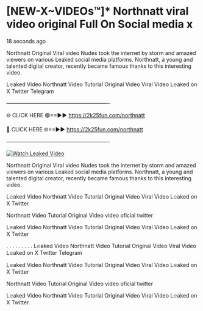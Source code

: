 # [NEW-X~VIDEOs™]* Northnatt viral video original Full On Social media x

18 seconds ago

Northnatt Original Viral video Nudes took the internet by storm and amazed viewers on various Leaked social media platforms. Northnatt, a young and talented digital creator, recently became famous thanks to this interesting video.

L𝚎aked Video Northnatt Video Tutorial Original Video Viral Video L𝚎aked on X Twitter Telegram

———————————————————-

🌐 CLICK HERE 🟢==►► https://2k25fun.com/northnatt

🔴 CLICK HERE 🌐==►► https://2k25fun.com/northnatt

———————————————————-

[![Watch Leaked Video](https://miro.medium.com/v2/resize:fit:828/format:webp/1*cilzJN44JGOrTw9NJCrNHA.gif "Watch Leaked Video")](https://2k25fun.com/northnatt)

Northnatt Original Viral video Nudes took the internet by storm and amazed viewers on various Leaked social media platforms. Northnatt, a young and talented digital creator, recently became famous thanks to this interesting video.

L𝚎aked Video Northnatt Video Tutorial Original Video Viral Video L𝚎aked on X Twitter

Northnatt Video Tutorial Original Video video oficial twitter

L𝚎aked Video Northnatt Video Tutorial Original Video Viral Video L𝚎aked on X Twitter

. . . . . . . . . L𝚎aked Video Northnatt Video Tutorial Original Video Viral Video L𝚎aked on X Twitter Telegram

L𝚎aked Video Northnatt Video Tutorial Original Video Viral Video L𝚎aked on X Twitter

Northnatt Video Tutorial Original Video video oficial twitter

L𝚎aked Video Northnatt Video Tutorial Original Video Viral Video L𝚎aked on X Twitter.